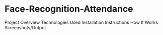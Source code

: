# Face-Recognition-Attendance
Project Overview
Technologies Used
Installation Instructions
How It Works
Screenshots/Output

